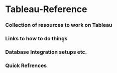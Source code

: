 # Tableau-Reference
### Collection of resources to work on Tableau
### Links to how to do things
### Database Integration setups etc.
### Quick Refrences
